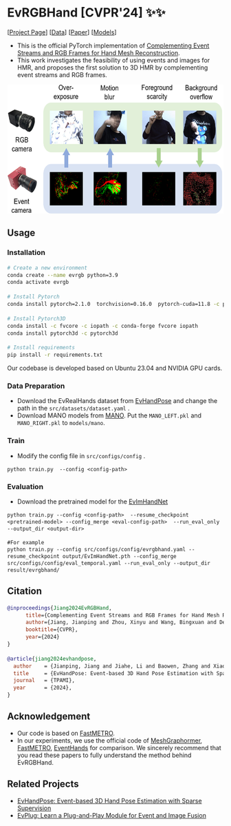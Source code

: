 # EvRGBHand [CVPR'24] ✨✨

[[Project Page](https://alanjiang98.github.io/evrgbhand.github.io/)]  [[Data](https://www.dropbox.com/scl/fi/x3bmfw2tfmqaghagb6alx/EvRealHands.zip)] [[Paper](https://arxiv.org/abs/2403.07346)] [[Models](https://drive.google.com/file/d/19dB8KSkdk502l4hZQUY3Eo24Vcw1tHBH/view?usp=drive_link)]

- This is the official PyTorch implementation of [Complementing Event Streams and RGB Frames for Hand Mesh Reconstruction](https://github.com/AlanJiang98/EvRGBHand).
- This work investigates the feasibility of using events and images for HMR, and proposes the first solution to 3D HMR by complementing event streams and RGB frames.
<div  align="center">    
<img src="figure/teaser.png" width="600" height="300" alt="teaser" /> 
</div>

## Usage 

### Installation
```bash
# Create a new environment
conda create --name evrgb python=3.9
conda activate evrgb

# Install Pytorch
conda install pytorch=2.1.0  torchvision=0.16.0  pytorch-cuda=11.8 -c pytorch -c nvidia

# Install Pytorch3D
conda install -c fvcore -c iopath -c conda-forge fvcore iopath
conda install pytorch3d -c pytorch3d

# Install requirements
pip install -r requirements.txt
```
Our codebase is developed based on Ubuntu 23.04 and NVIDIA GPU cards. 


### Data Preparation
- Download the EvRealHands dataset from [EvHandPose](https://alanjiang98.github.io/evhandpose.github.io/) and change the path in the ``src/datasets/dataset.yaml`` .
- Download MANO models from [MANO](https://mano.is.tue.mpg.de/download.php). Put the ```MANO_LEFT.pkl``` and ```MANO_RIGHT.pkl``` to ```models/mano```.

### Train
- Modify the config file in ``src/configs/config`` .

```shell
python train.py  --config <config-path> 
```

### Evaluation

- Download the pretrained model for the [EvImHandNet](https://drive.google.com/file/d/19dB8KSkdk502l4hZQUY3Eo24Vcw1tHBH/view?usp=drive_link)
```shell
python train.py --config <config-path>  --resume_checkpoint <pretrained-model> --config_merge <eval-config-path>  --run_eval_only --output_dir <output-dir>

#For example 
python train.py --config src/configs/config/evrgbhand.yaml --resume_checkpoint output/EvImHandNet.pth --config_merge src/configs/config/eval_temporal.yaml --run_eval_only --output_dir result/evrgbhand/
```

## Citation

```bibtex
@inproceedings{Jiang2024EvRGBHand,
      title={Complementing Event Streams and RGB Frames for Hand Mesh Reconstruction}, 
      author={Jiang, Jianping and Zhou, Xinyu and Wang, Bingxuan and Deng, Xiaoming and Xu, Chao and Shi, Boxin},
      booktitle={CVPR},
      year={2024}
}

@article{jiang2024evhandpose,
  author    = {Jianping, Jiang and Jiahe, Li and Baowen, Zhang and Xiaoming, Deng and Boxin, Shi},
  title     = {EvHandPose: Event-based 3D Hand Pose Estimation with Sparse Supervision},
  journal   = {TPAMI},
  year      = {2024},
}
```

## Acknowledgement
- Our code is based on [FastMETRO](https://github.com/postech-ami/FastMETRO). 
- In our experiments, we use the official code of [MeshGraphormer](https://github.com/microsoft/MeshGraphormer), [FastMETRO](https://github.com/postech-ami/FastMETRO), [EventHands](https://github.com/r00tman/EventHands) for comparison. We sincerely recommend that you read these papers to fully understand the method behind EvRGBHand.

## Related Projects
- [EvHandPose: Event-based 3D Hand Pose Estimation with Sparse Supervision](https://alanjiang98.github.io/evhandpose.github.io/)
- [EvPlug: Learn a Plug-and-Play Module for Event and Image Fusion](https://arxiv.org/abs/2312.16933)